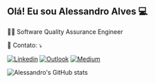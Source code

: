 ##  Olá! Eu sou Alessandro Alves 💻
👨‍💻 Software Quality Assurance Engineer

💌 Contato: ⤵️

[![Linkedin](https://img.shields.io/badge/LinkedIn-0077B5?style=for-the-badge&logo=linkedin&logoColor=white)](https://www.linkedin.com/in/alessandromalves/) [![Outlook](https://img.shields.io/badge/Microsoft_Outlook-0078D4?style=for-the-badge&logo=microsoft-outlook&logoColor=white)](mailto:alessandro.matheus@live.com) [![Medium](https://img.shields.io/badge/Medium-12100E?style=for-the-badge&logo=medium&logoColor=white)](https://medium.com/@alessandromalves)

![Alessandro's GitHub stats](https://github-readme-stats.vercel.app/api?username=alessandromalves&show_icons=true&theme=dracula)
